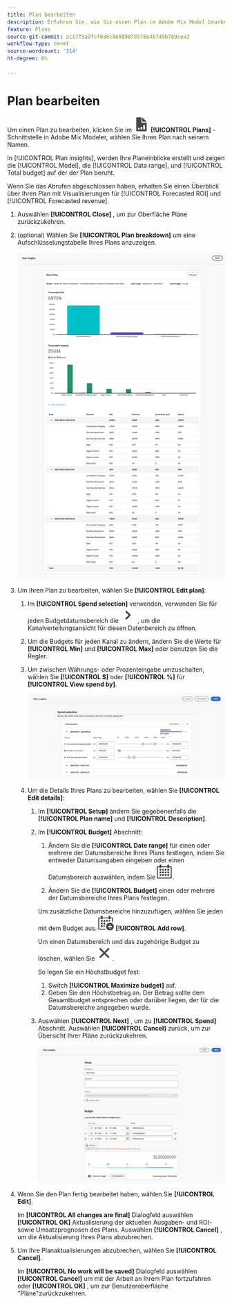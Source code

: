 ```yaml
---
title: Plan bearbeiten
description: Erfahren Sie, wie Sie einen Plan im Adobe Mix Model bearbeiten.
feature: Plans
source-git-commit: ac17f5a9fcf036c8e689879578e4b745b789cea3
workflow-type: tm+mt
source-wordcount: '314'
ht-degree: 0%

---
```



# Plan bearbeiten

Um einen Plan zu bearbeiten, klicken Sie im ![PLan](../assets/icons/FileChart.svg) **[!UICONTROL Plans]** -Schnittstelle in Adobe Mix Modeler, wählen Sie Ihren Plan nach seinem Namen.

In [!UICONTROL Plan insights], werden Ihre Planeinblicke erstellt und zeigen die [!UICONTROL Model], die [!UICONTROL Data range], und [!UICONTROL Total budget] auf der der Plan beruht.

Wenn Sie das Abrufen abgeschlossen haben, erhalten Sie einen Überblick über Ihren Plan mit Visualisierungen für [!UICONTROL Forecasted ROI] und [!UICONTROL Forecasted revenue].

1. Auswählen **[!UICONTROL Close]** , um zur Oberfläche Pläne zurückzukehren.

1. (optional) Wählen Sie **[!UICONTROL Plan breakdown]** um eine Aufschlüsselungstabelle Ihres Plans anzuzeigen.

   ![Übersicht über einen Plan](../assets/overview-plan.png)

1. Um Ihren Plan zu bearbeiten, wählen Sie **[!UICONTROL Edit plan]**:

   1. Im **[!UICONTROL Spend selection]** verwenden, verwenden Sie für jeden Budgetdatumsbereich die ![Chevron](../assets/icons/ChevronRight.svg) , um die Kanalverteilungsansicht für diesen Datenbereich zu öffnen.

   1. Um die Budgets für jeden Kanal zu ändern, ändern Sie die Werte für **[!UICONTROL Min]** und **[!UICONTROL Max]** oder benutzen Sie die Regler.

   1. Um zwischen Währungs- oder Prozenteingabe umzuschalten, wählen Sie **[!UICONTROL $]** oder **[!UICONTROL %]** für **[!UICONTROL View spend by]**.

      ![Ausgabenauswahl](../assets/spend-selection.png)

   1. Um die Details Ihres Plans zu bearbeiten, wählen Sie **[!UICONTROL Edit details]**:

      1. Im **[!UICONTROL Setup]** ändern Sie gegebenenfalls die **[!UICONTROL Plan name]** und **[!UICONTROL Description]**.

      1. Im **[!UICONTROL Budget]** Abschnitt:

         1. Ändern Sie die **[!UICONTROL Date range]** für einen oder mehrere der Datumsbereiche Ihres Plans festlegen, indem Sie entweder Datumsangaben eingeben oder einen Datumsbereich auswählen, indem Sie ![Kalender](../assets/icons/Calendar.svg).

         1. Ändern Sie die **[!UICONTROL Budget]** einen oder mehrere der Datumsbereiche Ihres Plans festlegen.

         Um zusätzliche Datumsbereiche hinzuzufügen, wählen Sie jeden mit dem Budget aus. ![CalendarAdd](../assets/icons/CalendarAdd.svg) **[!UICONTROL Add row]**.

         Um einen Datumsbereich und das zugehörige Budget zu löschen, wählen Sie ![Schließen](../assets/icons/Close.svg).

         So legen Sie ein Höchstbudget fest:

         1. Switch **[!UICONTROL Maximize budget]** auf.
         1. Geben Sie den Höchstbetrag an. Der Betrag sollte dem Gesamtbudget entsprechen oder darüber liegen, der für die Datumsbereiche angegeben wurde.

      1. Auswählen **[!UICONTROL Next]** , um zu **[!UICONTROL Spend]** Abschnitt. Auswählen **[!UICONTROL Cancel]** zurück, um zur Übersicht Ihrer Pläne zurückzukehren.

         ![Planungsdetails](../assets/plan-details.png)


1. Wenn Sie den Plan fertig bearbeitet haben, wählen Sie **[!UICONTROL Edit]**.

   Im **[!UICONTROL All changes are final]** Dialogfeld auswählen **[!UICONTROL OK]** Aktualisierung der aktuellen Ausgaben- und ROI- sowie Umsatzprognosen des Plans. Auswählen **[!UICONTROL Cancel]** , um die Aktualisierung Ihres Plans abzubrechen.

1. Um Ihre Planaktualisierungen abzubrechen, wählen Sie **[!UICONTROL Cancel]**.

   Im **[!UICONTROL No work will be saved]** Dialogfeld auswählen **[!UICONTROL Cancel]** um mit der Arbeit an Ihrem Plan fortzufahren oder **[!UICONTROL OK]** , um zur Benutzeroberfläche &quot;Pläne&quot;zurückzukehren.

